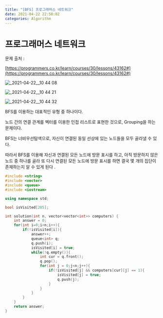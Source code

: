 ```yaml
---
title: "[BFS] 프로그래머스 네트워크"
date: 2021-04-22 22:50:02
categories: Algorithm
---
```

# 프로그래머스 네트워크

문제 출처 : 

[https://programmers.co.kr/learn/courses/30/lessons/43162#](https://programmers.co.kr/learn/courses/30/lessons/43162#)

![_2021-04-22__10 44 08](https://user-images.githubusercontent.com/55180768/115725838-2764dc80-a3bd-11eb-8796-df4a9c9cdc6b.png)

![_2021-04-22__10 44 21](https://user-images.githubusercontent.com/55180768/115725848-29c73680-a3bd-11eb-8496-9e1a0ce6a24c.png)

![_2021-04-22__10 44 32](https://user-images.githubusercontent.com/55180768/115725853-29c73680-a3bd-11eb-9bab-212ae5a69b6c.png)

BFS를 이용하는 대표적인 유형 중 하나이다. 

노드 간의 연결 관계를 벡터를 이용한 인접 리스트로 표현한 것으로, Grouping을 하는 문제이다. 

BFS는 너비우선탐색으로, 자신이 연결된 동일 선상에 있는 노드들을 모두 골라낼 수 있다. 

따라서 BFS를 이용해 자신과 연결된 모든 노드에 방문 표시를 하고, 아직 방문하지 않은 노드 중 하나를 골라 또 다시 연결된 모든 노드에 방문 표시를 하면 결국 몇 개의 집단이 존재하는지 알 수 있게 된다 .

```cpp
#include <string>
#include <vector>
#include <queue>
#include <iostream>

using namespace std;

bool isVisited[205];

int solution(int n, vector<vector<int>> computers) {
    int answer = 0;
    for(int i=0;i<n;i++){
    	if(!isVisited[i]){
            answer++;
            queue<int> q;
            q.push(i);
            isVisited[i] = true;
            while(!q.empty()){
                int cur = q.front();
                q.pop();
                for(int j = 0;j<n;j++){
                    if(!isVisited[j] && computers[cur][j] == 1){
                        isVisited[j] = true;
                        q.push(j);
                    }
                }
            }
        }
    }
    return answer;
}
```
